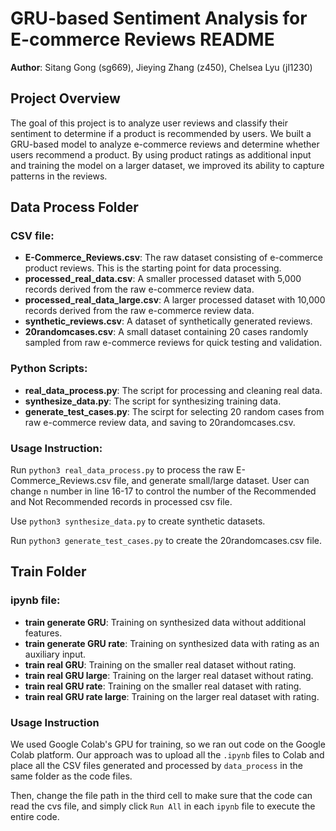 # GRU-based Sentiment Analysis for E-commerce Reviews README
**Author**: Sitang Gong (sg669), Jieying Zhang (z450), Chelsea Lyu (jl1230) 
## Project Overview
The goal of this project is to analyze user reviews and classify their sentiment to determine if a
product is recommended by users. We built a GRU-based model to analyze e-commerce reviews and determine whether
users recommend a product. By using product ratings as additional input and training the model
on a larger dataset, we improved its ability to capture patterns in the reviews. 

## Data Process Folder
### CSV file:
* **E-Commerce_Reviews.csv**: The raw dataset consisting of e-commerce product reviews. This is the starting point for data processing.
* **processed_real_data.csv**:
A smaller processed dataset with 5,000 records derived from the raw e-commerce review data. 
* **processed_real_data_large.csv**: A larger processed dataset with 10,000 records derived from the raw e-commerce review data.
* **synthetic_reviews.csv**: A dataset of synthetically generated reviews.
* **20randomcases.csv**: A small dataset containing 20 cases randomly sampled from raw e-commerce reviews for quick testing and validation.

### Python Scripts:
* **real_data_process.py**: The script for processing and cleaning real data.
* **synthesize_data.py**: The script for synthesizing training data.
* **generate_test_cases.py**: The scirpt for selecting 20 random cases from raw e-commerce review data, and saving to 20randomcases.csv.

### Usage Instruction:
Run `python3 real_data_process.py` to process the raw E-Commerce_Reviews.csv file, and generate small/large dataset. User can change `n` number in line 16-17 to control the number of the Recommended and Not Recommended records in processed csv file.

Use `python3 synthesize_data.py` to create synthetic datasets.

Run `python3 generate_test_cases.py` to create the 20randomcases.csv file.

## Train Folder
### ipynb file:
* **train generate GRU**: Training on synthesized data without additional features.
* **train generate GRU rate**: Training on synthesized data with rating as an auxiliary input.
* **train real GRU**: Training on the smaller real dataset without rating.
* **train real GRU large**: Training on the larger real dataset without rating.
* **train real GRU rate**: Training on the smaller real dataset with rating.
* **train real GRU rate large**: Training on the larger real dataset with rating.

### Usage Instruction
We used Google Colab's GPU for training, so we ran out code on the Google Colab platform. Our approach was to upload all the `.ipynb` files to Colab and place all the CSV files generated and processed by `data_process` in the same folder as the code files. 

Then, change the file path in the third cell to make sure that the code can read the cvs file, and simply click `Run All` in each `ipynb` file to execute the entire code.

